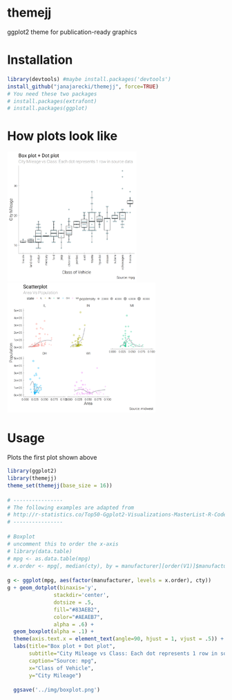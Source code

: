 # themejj
ggplot2 theme for publication-ready graphics

# Installation
```R
library(devtools) #maybe install.packages('devtools')
install_github("janajarecki/themejj", force=TRUE)
# You need these two packages
# install.packages(extrafont)
# install.packages(ggplot)
```
# How plots look like
<img src="/img/boxplot.png" height="300px" alt="Boxplot"> <img src="/img/scatterplot.png" height="300px" alt="Scatterplot">


# Usage
Plots the first plot shown above
```R
library(ggplot2)
library(themejj)
theme_set(themejj(base_size = 16))

# ----------------
# The following examples are adapted from
# http://r-statistics.co/Top50-Ggplot2-Visualizations-MasterList-R-Code.html
# ----------------

# Boxplot
# uncomment this to order the x-axis 
# library(data.table)
# mpg <- as.data.table(mpg)
# x.order <- mpg[, median(cty), by = manufacturer][order(V1)]$manufacturer

g <- ggplot(mpg, aes(factor(manufacturer, levels = x.order), cty))
g + geom_dotplot(binaxis='y', 
               stackdir='center', 
               dotsize = .5, 
               fill="#83AEB2",
               color="#AEAEB7",
               alpha = .6) +
  geom_boxplot(alpha = .1) + 
  theme(axis.text.x = element_text(angle=90, hjust = 1, vjust = .5)) + 
  labs(title="Box plot + Dot plot", 
       subtitle="City Mileage vs Class: Each dot represents 1 row in source data",
       caption="Source: mpg",
       x="Class of Vehicle",
       y="City Mileage")

  ggsave('../img/boxplot.png')
```


